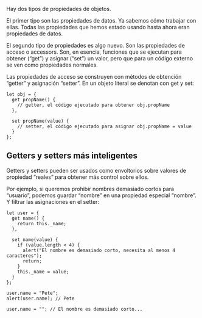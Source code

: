 Hay dos tipos de propiedades de objetos.

El primer tipo son las propiedades de datos. Ya sabemos cómo trabajar con ellas. Todas las propiedades que hemos estado usando hasta ahora eran propiedades de datos.

El segundo tipo de propiedades es algo nuevo. Son las propiedades de acceso o accessors. Son, en esencia, funciones que se ejecutan para obtener (“get”) y asignar (“set”) un valor, pero que para un código externo se ven como propiedades normales.

Las propiedades de acceso se construyen con métodos de obtención “getter” y asignación “setter”. En un objeto literal se denotan con get y set:

    let obj = {
      get propName() {
        // getter, el código ejecutado para obtener obj.propName
      },
    
      set propName(value) {
        // setter, el código ejecutado para asignar obj.propName = value
      }
    };

## Getters y setters más inteligentes

Getters y setters pueden ser usados como envoltorios sobre valores de propiedad “reales” para obtener más control sobre ellos.

Por ejemplo, si queremos prohibir nombres demasiado cortos para “usuario”, podemos guardar “nombre” en una propiedad especial “nombre”. Y filtrar las asignaciones en el setter:

    let user = {
      get name() {
        return this._name;
      },
    
      set name(value) {
        if (value.length < 4) {
          alert("El nombre es demasiado corto, necesita al menos 4 caracteres");
          return;
        }
        this._name = value;
      }
    };
    
    user.name = "Pete";
    alert(user.name); // Pete
    
    user.name = ""; // El nombre es demasiado corto...
